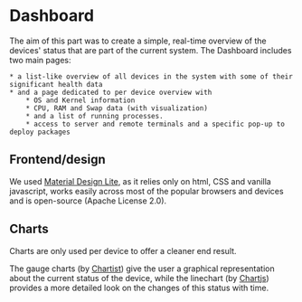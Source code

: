 # Dashboard
The aim of this part was to create a simple, real-time overview of the devices' status that are part of the current system.
The Dashboard includes two main pages:

	* a list-like overview of all devices in the system with some of their significant health data 
	* and a page dedicated to per device overview with
  		* OS and Kernel information
  		* CPU, RAM and Swap data (with visualization)
  		* and a list of running processes.
		* access to server and remote terminals and a specific pop-up to deploy packages

## Frontend/design
We used [Material Design Lite](https://getmdl.io/), as it relies only on html, CSS and vanilla javascript, works easily across most of the popular browsers and devices and is open-source (Apache License 2.0).
## Charts
Charts are only used per device to offer a cleaner end result.

The gauge charts (by [Chartist](https://gionkunz.github.io/chartist-js/)) give the user a graphical representation about the current status of the device, while the linechart (by [Chartjs](http://www.chartjs.org/)) provides a more detailed look on the changes of this status with time.